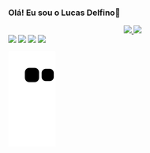 ### Olá! Eu sou o Lucas Delfino👋

<div align="center">
  <a href="https://github.com/LucasRDelfino">
  <img height="180em" src="https://github-readme-stats.vercel.app/api?username=LucasRDelfino&show_icons=true&theme=dark&include_all_commits=true&count_private=true"/>
  <img height="180em" src="https://github-readme-stats.vercel.app/api/top-langs/?username=LucasRDelfino&layout=compact&langs_count=7&theme=dark"/>
</div>

  
  <div> 
  <a href="https://www.instagram.com/lucasrdelfino/?hl=pt-br" target="_blank"><img src="https://img.shields.io/badge/-Instagram-%23E4405F?style=for-the-badge&logo=instagram&logoColor=white" target="_blank"></a>
 	<a href="https://www.twitch.tv/lrdg0d/" target="_blank"><img src="https://img.shields.io/badge/Twitch-9146FF?style=for-the-badge&logo=twitch&logoColor=white" target="_blank"></a>
  <a href = "mailto:lucasrdelfino2005@gmail.com"><img src="https://img.shields.io/badge/-Gmail-%23333?style=for-the-badge&logo=gmail&logoColor=white" target="_blank"></a>
  <a href="https://www.linkedin.com/in/lucas-rodrigues-delfino-83124a1bb/" target="_blank"><img src="https://img.shields.io/badge/-LinkedIn-%230077B5?style=for-the-badge&logo=linkedin&logoColor=white" target="_blank"></a> 
 
  ![Snake animation](https://github.com/LucasRDelfino/LucasRDelfino/blob/output/github-contribution-grid-snake.svg)
 
</div>
